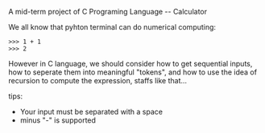 A mid-term project of C Programing Language -- Calculator

We all know that pyhton terminal can do numerical computing:
```
>>> 1 + 1
>>> 2
```

However in C language, we should consider how to get sequential inputs, how to seperate them into meaningful "tokens", and
how to use the idea of recursion to compute the expression, staffs like that...

tips:
- Your input must be separated with a space
- minus "-" is supported 

